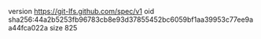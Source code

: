 version https://git-lfs.github.com/spec/v1
oid sha256:44a2b5253fb96783cb8e93d37855452bc6059bf1aa39953c77ee9aa44fca022a
size 825
